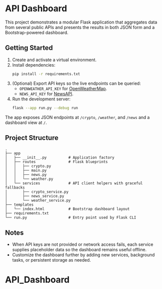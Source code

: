 # API Dashboard

This project demonstrates a modular Flask application that aggregates data from several public APIs and presents the results in both JSON form and a Bootstrap-powered dashboard.

## Getting Started

1. Create and activate a virtual environment.
2. Install dependencies:
   ```bash
   pip install -r requirements.txt
   ```
3. (Optional) Export API keys so the live endpoints can be queried:
   - `OPENWEATHER_API_KEY` for [OpenWeatherMap](https://openweathermap.org/api).
   - `NEWS_API_KEY` for [NewsAPI](https://newsapi.org/).
4. Run the development server:
   ```bash
   flask --app run.py --debug run
   ```

The app exposes JSON endpoints at `/crypto`, `/weather`, and `/news` and a dashboard view at `/`.

## Project Structure

```
.
├── app
│   ├── __init__.py          # Application factory
│   ├── routes               # Flask blueprints
│   │   ├── crypto.py
│   │   ├── main.py
│   │   ├── news.py
│   │   └── weather.py
│   └── services             # API client helpers with graceful fallbacks
│       ├── crypto_service.py
│       ├── news_service.py
│       └── weather_service.py
├── templates
│   └── index.html           # Bootstrap dashboard layout
├── requirements.txt
└── run.py                   # Entry point used by Flask CLI
```

## Notes

- When API keys are not provided or network access fails, each service supplies placeholder data so the dashboard remains useful offline.
- Customize the dashboard further by adding new services, background tasks, or persistent storage as needed.
# API_Dashboard
